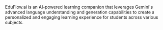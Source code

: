 EduFlow.ai is an AI-powered learning companion that leverages Gemini's advanced language understanding and generation capabilities to create a personalized and engaging learning experience for students across various subjects.
